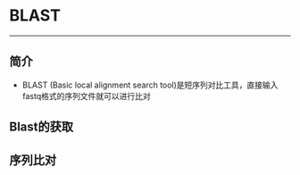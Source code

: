 # BLAST

---

## 简介

- BLAST (Basic local alignment search tool)是短序列对比工具，直接输入fastq格式的序列文件就可以进行比对

## Blast的获取

## 序列比对
